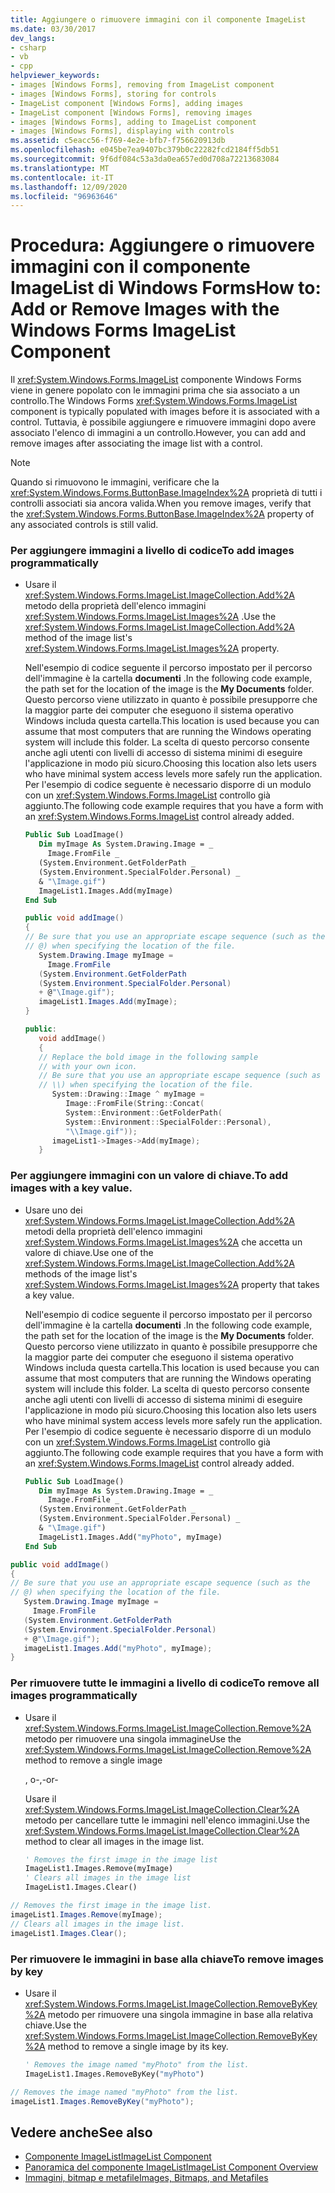 ```yaml
---
title: Aggiungere o rimuovere immagini con il componente ImageList
ms.date: 03/30/2017
dev_langs:
- csharp
- vb
- cpp
helpviewer_keywords:
- images [Windows Forms], removing from ImageList component
- images [Windows Forms], storing for controls
- ImageList component [Windows Forms], adding images
- ImageList component [Windows Forms], removing images
- images [Windows Forms], adding to ImageList component
- images [Windows Forms], displaying with controls
ms.assetid: c5eacc56-f769-4e2e-bfb7-f756620913db
ms.openlocfilehash: e045be7ea9407bc379b0c22282fcd2184ff5db51
ms.sourcegitcommit: 9f6df084c53a3da0ea657ed0d708a72213683084
ms.translationtype: MT
ms.contentlocale: it-IT
ms.lasthandoff: 12/09/2020
ms.locfileid: "96963646"
---
```

# <a name="how-to-add-or-remove-images-with-the-windows-forms-imagelist-component"></a><span data-ttu-id="89573-102">Procedura: Aggiungere o rimuovere immagini con il componente ImageList di Windows Forms</span><span class="sxs-lookup"><span data-stu-id="89573-102">How to: Add or Remove Images with the Windows Forms ImageList Component</span></span>
<span data-ttu-id="89573-103">Il <xref:System.Windows.Forms.ImageList> componente Windows Forms viene in genere popolato con le immagini prima che sia associato a un controllo.</span><span class="sxs-lookup"><span data-stu-id="89573-103">The Windows Forms <xref:System.Windows.Forms.ImageList> component is typically populated with images before it is associated with a control.</span></span> <span data-ttu-id="89573-104">Tuttavia, è possibile aggiungere e rimuovere immagini dopo avere associato l'elenco di immagini a un controllo.</span><span class="sxs-lookup"><span data-stu-id="89573-104">However, you can add and remove images after associating the image list with a control.</span></span>  
  
> [!NOTE]
> <span data-ttu-id="89573-105">Quando si rimuovono le immagini, verificare che la <xref:System.Windows.Forms.ButtonBase.ImageIndex%2A> proprietà di tutti i controlli associati sia ancora valida.</span><span class="sxs-lookup"><span data-stu-id="89573-105">When you remove images, verify that the <xref:System.Windows.Forms.ButtonBase.ImageIndex%2A> property of any associated controls is still valid.</span></span>  
  
### <a name="to-add-images-programmatically"></a><span data-ttu-id="89573-106">Per aggiungere immagini a livello di codice</span><span class="sxs-lookup"><span data-stu-id="89573-106">To add images programmatically</span></span>  
  
- <span data-ttu-id="89573-107">Usare il <xref:System.Windows.Forms.ImageList.ImageCollection.Add%2A> metodo della proprietà dell'elenco immagini <xref:System.Windows.Forms.ImageList.Images%2A> .</span><span class="sxs-lookup"><span data-stu-id="89573-107">Use the <xref:System.Windows.Forms.ImageList.ImageCollection.Add%2A> method of the image list's <xref:System.Windows.Forms.ImageList.Images%2A> property.</span></span>  
  
     <span data-ttu-id="89573-108">Nell'esempio di codice seguente il percorso impostato per il percorso dell'immagine è la cartella **documenti** .</span><span class="sxs-lookup"><span data-stu-id="89573-108">In the following code example, the path set for the location of the image is the **My Documents** folder.</span></span> <span data-ttu-id="89573-109">Questo percorso viene utilizzato in quanto è possibile presupporre che la maggior parte dei computer che eseguono il sistema operativo Windows includa questa cartella.</span><span class="sxs-lookup"><span data-stu-id="89573-109">This location is used because you can assume that most computers that are running the Windows operating system will include this folder.</span></span> <span data-ttu-id="89573-110">La scelta di questo percorso consente anche agli utenti con livelli di accesso di sistema minimi di eseguire l'applicazione in modo più sicuro.</span><span class="sxs-lookup"><span data-stu-id="89573-110">Choosing this location also lets users who have minimal system access levels more safely run the application.</span></span> <span data-ttu-id="89573-111">Per l'esempio di codice seguente è necessario disporre di un modulo con un <xref:System.Windows.Forms.ImageList> controllo già aggiunto.</span><span class="sxs-lookup"><span data-stu-id="89573-111">The following code example requires that you have a form with an <xref:System.Windows.Forms.ImageList> control already added.</span></span>  
  
    ```vb  
    Public Sub LoadImage()  
       Dim myImage As System.Drawing.Image = _  
         Image.FromFile _  
       (System.Environment.GetFolderPath _  
       (System.Environment.SpecialFolder.Personal) _  
       & "\Image.gif")  
       ImageList1.Images.Add(myImage)  
    End Sub  
    ```  
  
    ```csharp  
    public void addImage()  
    {  
    // Be sure that you use an appropriate escape sequence (such as the
    // @) when specifying the location of the file.  
       System.Drawing.Image myImage =
         Image.FromFile  
       (System.Environment.GetFolderPath  
       (System.Environment.SpecialFolder.Personal)  
       + @"\Image.gif");  
       imageList1.Images.Add(myImage);  
    }  
    ```  
  
    ```cpp  
    public:  
       void addImage()  
       {  
       // Replace the bold image in the following sample
       // with your own icon.  
       // Be sure that you use an appropriate escape sequence (such as
       // \\) when specifying the location of the file.  
          System::Drawing::Image ^ myImage =
             Image::FromFile(String::Concat(  
             System::Environment::GetFolderPath(  
             System::Environment::SpecialFolder::Personal),  
             "\\Image.gif"));  
          imageList1->Images->Add(myImage);  
       }  
    ```  
  
### <a name="to-add-images-with-a-key-value"></a><span data-ttu-id="89573-112">Per aggiungere immagini con un valore di chiave.</span><span class="sxs-lookup"><span data-stu-id="89573-112">To add images with a key value.</span></span>  
  
- <span data-ttu-id="89573-113">Usare uno dei <xref:System.Windows.Forms.ImageList.ImageCollection.Add%2A> metodi della proprietà dell'elenco immagini <xref:System.Windows.Forms.ImageList.Images%2A> che accetta un valore di chiave.</span><span class="sxs-lookup"><span data-stu-id="89573-113">Use one of the <xref:System.Windows.Forms.ImageList.ImageCollection.Add%2A> methods of the image list's <xref:System.Windows.Forms.ImageList.Images%2A> property that takes a key value.</span></span>  
  
     <span data-ttu-id="89573-114">Nell'esempio di codice seguente il percorso impostato per il percorso dell'immagine è la cartella **documenti** .</span><span class="sxs-lookup"><span data-stu-id="89573-114">In the following code example, the path set for the location of the image is the **My Documents** folder.</span></span> <span data-ttu-id="89573-115">Questo percorso viene utilizzato in quanto è possibile presupporre che la maggior parte dei computer che eseguono il sistema operativo Windows includa questa cartella.</span><span class="sxs-lookup"><span data-stu-id="89573-115">This location is used because you can assume that most computers that are running the Windows operating system will include this folder.</span></span> <span data-ttu-id="89573-116">La scelta di questo percorso consente anche agli utenti con livelli di accesso di sistema minimi di eseguire l'applicazione in modo più sicuro.</span><span class="sxs-lookup"><span data-stu-id="89573-116">Choosing this location also lets users who have minimal system access levels more safely run the application.</span></span> <span data-ttu-id="89573-117">Per l'esempio di codice seguente è necessario disporre di un modulo con un <xref:System.Windows.Forms.ImageList> controllo già aggiunto.</span><span class="sxs-lookup"><span data-stu-id="89573-117">The following code example requires that you have a form with an <xref:System.Windows.Forms.ImageList> control already added.</span></span>  
  
    ```vb  
    Public Sub LoadImage()  
       Dim myImage As System.Drawing.Image = _  
         Image.FromFile _  
       (System.Environment.GetFolderPath _  
       (System.Environment.SpecialFolder.Personal) _  
       & "\Image.gif")  
       ImageList1.Images.Add("myPhoto", myImage)  
    End Sub  
    ```  
  
```csharp  
public void addImage()  
{  
// Be sure that you use an appropriate escape sequence (such as the
// @) when specifying the location of the file.  
   System.Drawing.Image myImage =
     Image.FromFile  
   (System.Environment.GetFolderPath  
   (System.Environment.SpecialFolder.Personal)  
   + @"\Image.gif");  
   imageList1.Images.Add("myPhoto", myImage);  
}  
```  
  
### <a name="to-remove-all-images-programmatically"></a><span data-ttu-id="89573-118">Per rimuovere tutte le immagini a livello di codice</span><span class="sxs-lookup"><span data-stu-id="89573-118">To remove all images programmatically</span></span>  
  
- <span data-ttu-id="89573-119">Usare il <xref:System.Windows.Forms.ImageList.ImageCollection.Remove%2A> metodo per rimuovere una singola immagine</span><span class="sxs-lookup"><span data-stu-id="89573-119">Use the <xref:System.Windows.Forms.ImageList.ImageCollection.Remove%2A> method to remove a single image</span></span>  
  
     <span data-ttu-id="89573-120">, o-</span><span class="sxs-lookup"><span data-stu-id="89573-120">,-or-</span></span>  
  
     <span data-ttu-id="89573-121">Usare il <xref:System.Windows.Forms.ImageList.ImageCollection.Clear%2A> metodo per cancellare tutte le immagini nell'elenco immagini.</span><span class="sxs-lookup"><span data-stu-id="89573-121">Use the <xref:System.Windows.Forms.ImageList.ImageCollection.Clear%2A> method to clear all images in the image list.</span></span>  
  
    ```vb  
    ' Removes the first image in the image list  
    ImageList1.Images.Remove(myImage)  
    ' Clears all images in the image list  
    ImageList1.Images.Clear()  
    ```  
  
```csharp  
// Removes the first image in the image list.  
imageList1.Images.Remove(myImage);  
// Clears all images in the image list.  
imageList1.Images.Clear();  
```  
  
### <a name="to-remove-images-by-key"></a><span data-ttu-id="89573-122">Per rimuovere le immagini in base alla chiave</span><span class="sxs-lookup"><span data-stu-id="89573-122">To remove images by key</span></span>  
  
- <span data-ttu-id="89573-123">Usare il <xref:System.Windows.Forms.ImageList.ImageCollection.RemoveByKey%2A> metodo per rimuovere una singola immagine in base alla relativa chiave.</span><span class="sxs-lookup"><span data-stu-id="89573-123">Use the <xref:System.Windows.Forms.ImageList.ImageCollection.RemoveByKey%2A> method to remove a single image by its key.</span></span>  
  
    ```vb  
    ' Removes the image named "myPhoto" from the list.  
    ImageList1.Images.RemoveByKey("myPhoto")  
    ```  
  
```csharp  
// Removes the image named "myPhoto" from the list.  
imageList1.Images.RemoveByKey("myPhoto");  
```  
  
## <a name="see-also"></a><span data-ttu-id="89573-124">Vedere anche</span><span class="sxs-lookup"><span data-stu-id="89573-124">See also</span></span>

- [<span data-ttu-id="89573-125">Componente ImageList</span><span class="sxs-lookup"><span data-stu-id="89573-125">ImageList Component</span></span>](imagelist-component-windows-forms.md)
- [<span data-ttu-id="89573-126">Panoramica del componente ImageList</span><span class="sxs-lookup"><span data-stu-id="89573-126">ImageList Component Overview</span></span>](imagelist-component-overview-windows-forms.md)
- [<span data-ttu-id="89573-127">Immagini, bitmap e metafile</span><span class="sxs-lookup"><span data-stu-id="89573-127">Images, Bitmaps, and Metafiles</span></span>](../advanced/images-bitmaps-and-metafiles.md)
